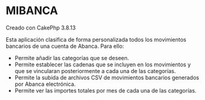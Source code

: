 # MIBANCA

Creado con CakePhp 3.8.13

Esta aplicación clasifica de forma personalizada todos los movimientos bancarios de una cuenta de Abanca.
Para ello:
- Permite añadir las categorías que se deseen.
- Permite establecer las cadenas que se incluyen en los movimientos y que se vincularan posteriormente a cada una de las categorías.
- Permite la subida de archivos CSV de movimientos bancarios generados por Abanca electrónica.
- Permite ver las importes totales por mes de cada una de las categorías.


